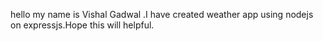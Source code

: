 hello my name is Vishal Gadwal .I have created weather app using nodejs on expressjs.Hope this will helpful.
